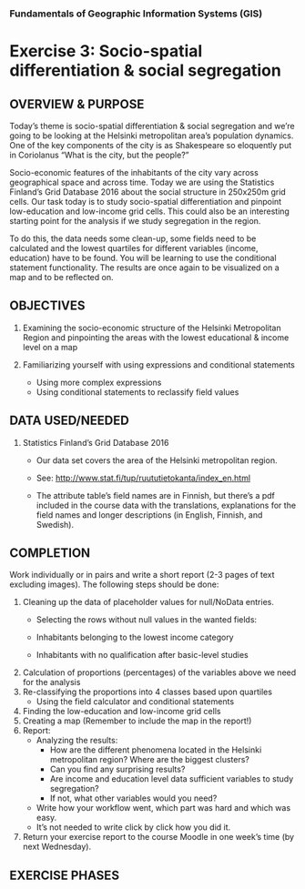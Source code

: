 ### Fundamentals of Geographic Information Systems (GIS)

# Exercise 3: Socio-spatial differentiation & social segregation

## OVERVIEW & PURPOSE
Today’s theme is socio-spatial differentiation & social segregation and we’re going to be looking at the
Helsinki metropolitan area’s population dynamics.  One of the key components of the city is as Shakespeare so eloquently put in Coriolanus “What is the city, but the people?”

Socio-economic features of the inhabitants of the city vary across geographical space and across time.
Today we are using the Statistics Finland’s Grid Database 2016 about the social structure in 250x250m
grid cells. Our task today is to study socio-spatial differentiation and pinpoint low-education and low-income
grid cells. This could also be an interesting starting point for the analysis if we study segregation
in the region.

To do this, the data needs some clean-up, some fields need to be calculated and the lowest quartiles for
different variables (income, education) have to be found. You will be learning to use the conditional statement
functionality. The results are once again to be visualized on a map and to be
reflected on.

## OBJECTIVES
1. Examining the socio-economic structure of the Helsinki Metropolitan Region and pinpointing the
areas with the lowest educational & income level on a map

2. Familiarizing yourself with using expressions and conditional statements
	- Using more complex expressions
	- Using conditional statements to reclassify field values

## DATA USED/NEEDED

1. Statistics Finland’s Grid Database 2016
	- Our data set covers the area of the Helsinki metropolitan region.
	
	- See: http://www.stat.fi/tup/ruututietokanta/index_en.html
	
	- The attribute table’s field names are in Finnish, but there’s a pdf included in the course
data with the translations, explanations for the field names and longer descriptions (in
English, Finnish, and Swedish).

## COMPLETION
Work individually or in pairs and write a short report (2-3 pages of text excluding images). The following
steps should be done:
1. Cleaning up the data of placeholder values for null/NoData entries.
	- Selecting the rows without null values in the wanted fields:
	
	- Inhabitants belonging to the lowest income category
	
	- Inhabitants with no qualification after basic-level studies
2. Calculation of proportions (percentages) of the variables above we need for the analysis
3. Re-classifying the proportions into 4 classes based upon quartiles
	- Using the field calculator and conditional statements
4. Finding the low-education and low-income grid cells
5. Creating a map (Remember to include the map in the report!)
6. Report:
	- Analyzing the results:
		- How are the different phenomena located in the Helsinki metropolitan region?
Where are the biggest clusters?
		- Can you find any surprising results?
		- Are income and education level data sufficient variables to study segregation?
		- If not, what other variables would you need?
	- Write how your workflow went, which part was hard and which was easy.
	- It’s not needed to write click by click how you did it.
7. Return your exercise report to the course Moodle in one week’s time (by next Wednesday).

## EXERCISE PHASES


<!--stackedit_data:
eyJkaXNjdXNzaW9ucyI6eyJlVGM4YW9CSm43emRyZjBrIjp7In
N0YXJ0IjoyNTEsImVuZCI6MjU5LCJ0ZXh0IjoiSGVsc2lua2ki
fSwiUVAxWENiQ3BSc2QwbFZxNSI6eyJzdGFydCI6MTIzNCwiZW
5kIjoxMjQyLCJ0ZXh0IjoiSGVsc2lua2kifSwiV3Z6bnlmS0xY
dm5sRURpNCI6eyJzdGFydCI6MTc3NywiZW5kIjoxNzg5LCJ0ZX
h0IjoicGRmIGluY2x1ZGVkIn19LCJjb21tZW50cyI6eyIzTG9H
S2VRRkVNV3pqYkUxIjp7ImRpc2N1c3Npb25JZCI6ImVUYzhhb0
JKbjd6ZHJmMGsiLCJzdWIiOiJnaDo0MDMwNDc4OCIsInRleHQi
OiJVcGRhdGUgaWYgYXBwbGljYWJsZSIsImNyZWF0ZWQiOjE2OD
Y0NzY0MzY4Nzh9LCJsUGtsVUZiRTRlVTIwMzRaIjp7ImRpc2N1
c3Npb25JZCI6IlFQMVhDYkNwUnNkMGxWcTUiLCJzdWIiOiJnaD
o0MDMwNDc4OCIsInRleHQiOiJVcGRhdGUgaWYgYXBwbGljYWJs
ZSIsImNyZWF0ZWQiOjE2ODY0NzY1Nzk1Njd9LCJCdUJGbWlqR2
lyakVjNVVrIjp7ImRpc2N1c3Npb25JZCI6Ild2em55ZktMWHZu
bEVEaTQiLCJzdWIiOiJnaDo0MDMwNDc4OCIsInRleHQiOiJBZG
QgcGFnZSIsImNyZWF0ZWQiOjE2ODY0NzY3MzYwNTV9fSwiaGlz
dG9yeSI6Wy0xMzMyMDg3OTYzXX0=
-->